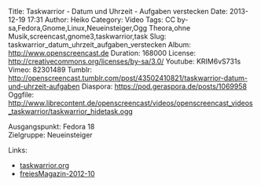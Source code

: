 Title: Taskwarrior - Datum und Uhrzeit - Aufgaben verstecken
Date: 2013-12-19 17:31
Author: Heiko
Category: Video
Tags: CC by-sa,Fedora,Gnome,Linux,Neueinsteiger,Ogg Theora,ohne Musik,screencast,gnome3,taskwarrior,task
Slug: taskwarrior_datum_uhrzeit_aufgaben_verstecken
Album: http://www.openscreencast.de
Duration: 168000
License: http://creativecommons.org/licenses/by-sa/3.0/
Youtube: KRIM6vS731s
Vimeo: 82301489
Tumblr: http://openscreencast.tumblr.com/post/43502410821/taskwarrior-datum-und-uhrzeit-aufgaben
Diaspora: https://pod.geraspora.de/posts/1069958
Oggfile: http://www.librecontent.de/openscreencast/videos/openscreencast_videos_taskwarrior/taskwarrior_hidetask.ogg

Ausgangspunkt: Fedora 18  
Zielgruppe: Neueinsteiger  

Links:

  * [taskwarrior.org](http://taskwarrior.org/ "Link zu taskwarrior" )
  * [freiesMagazin-2012-10](http://www.freiesmagazin.de/freiesMagazin-2012-10 "Link zu freiesmagazin.de" )

